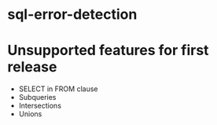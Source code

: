 # sql-error-detection

# Unsupported features for first release
- SELECT in FROM clause
- Subqueries
- Intersections
- Unions

